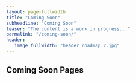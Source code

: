```yaml
---
layout: page-fullwidth
title: "Coming Soon"
subheadline: "Coming Soon"
teaser: "The content is a work in progress..."
permalink: "/coming-soon/"
header:
   image_fullwidth: "header_roadmap_2.jpg"
---
```


## Coming Soon Pages

